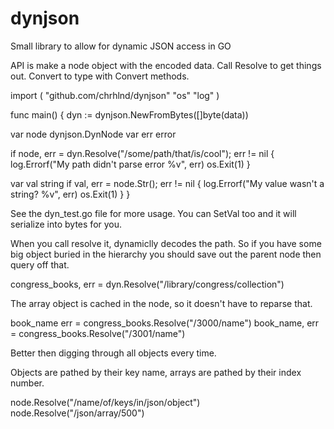 dynjson
=======

Small library to allow for dynamic JSON access in GO


API is make a node object with the encoded data. Call Resolve to get things out. Convert to type with Convert methods.

import (
  "github.com/chrhlnd/dynjson"
  "os"
  "log"
)

func main() {
  dyn := dynjson.NewFromBytes([]byte(data))
  
  var node dynjson.DynNode
  var err error
  
  if node, err = dyn.Resolve("/some/path/that/is/cool"); err != nil {
    log.Errorf("My path didn't parse error %v", err)
    os.Exit(1)
  }
  
  var val string
  if val, err = node.Str(); err != nil {
    log.Errorf("My value wasn't a string? %v", err)
    os.Exit(1)
  }
}

See the dyn_test.go file for more usage. You can SetVal too and it will serialize into bytes for you.

When you call resolve it, dynamiclly decodes the path. So if you have some big object buried in the hierarchy you should save out
the parent node then query off that.

congress_books, err = dyn.Resolve("/library/congress/collection")

The array object is cached in the node, so it doesn't have to reparse that.

book_name err = congress_books.Resolve("/3000/name")
book_name, err = congress_books.Resolve("/3001/name") 

Better then digging through all objects every time.

Objects are pathed by their key name, arrays are pathed by their index number.

node.Resolve("/name/of/keys/in/json/object")
node.Resolve("/json/array/500")




